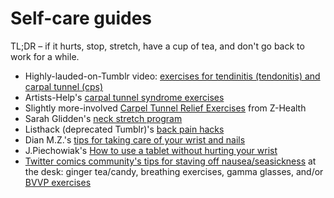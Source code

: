 # Self-care guides

TL;DR – if it hurts, stop, stretch, have a cup of tea, and don't go back to work for a while.

- Highly-lauded-on-Tumblr video: [exercises for tendinitis (tendonitis) and carpal tunnel (cps) ](http://blue-ten.tumblr.com/post/118755789060/superwholockthecomic-squigglydigg)
- Artists-Help's [carpal tunnel syndrome exercises](http://artists-help.tumblr.com/post/32006324726/carpal-tunnel-syndrome-exercises)
- Slightly more-involved [Carpel Tunnel Relief Exercises](https://www.youtube.com/watch?v=BHfKutz21do) from Z-Health
- Sarah Glidden's [neck stretch program](http://sarahglidden.tumblr.com/post/129173803760/made-myself-a-neck-stretch-program-to-try-to)
- Listhack (deprecated Tumblr)'s [back pain hacks](http://jasonli.tumblr.com/post/124076348971/nevlogeos-deepseastations-littlepandabear)
- Dian M.Z.'s [tips for taking care of your wrist and nails](http://dianmz.tumblr.com/post/134363466087/yuumei-art-ive-been-posting-some-video)
- J.Piechowiak's [How to use a tablet without hurting your wrist](http://p-the-wanderer.tumblr.com/post/6990209684)
- [Twitter comics community's tips for staving off nausea/seasickness](https://twitter.com/rebeccamock/status/731251894673375233) at the desk: ginger tea/candy, breathing exercises, gamma glasses, and/or [BVVP exercises](http://www.dizziness-and-balance.com/disorders/bppv/home/home-pc.html)